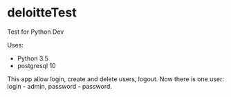 # deloitteTest
Test for Python Dev

Uses:
* Python 3.5
* postgresql 10

This app allow login, create and delete users, logout.
Now there is one user: login - admin, password - password.

